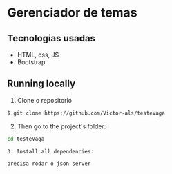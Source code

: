 # Gerenciador de temas


## Tecnologias usadas

- HTML, css, JS
- Bootstrap


## Running locally

1. Clone o repositorio 

```sh
$ git clone https://github.com/Victor-als/testeVaga
```

2. Then go to the project's folder:

```sh
cd testeVaga

3. Install all dependencies:

precisa rodar o json server

